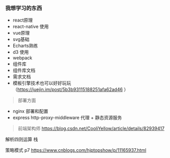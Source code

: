 ### 我想学习的东西

- react原理
- react-native 使用
- vue原理
- svg基础
- Echarts熟练
- d3 使用
- webpack
- 组件库
- 组件库文档
- 需求文档
- 模板引擎技术也可以好好玩玩（https://juejin.im/post/5b3b93115188251afa62ad46 ）

> 部署方面
- nginx 部署和配置
- express http-proxy-middleware 代理 + 静态资源服务


> 前端架构师 https://blog.csdn.net/CooliYellow/article/details/82939417


解析四则运算  栈

策略模式
p7
https://www.cnblogs.com/hjptopshow/p/11165937.html
